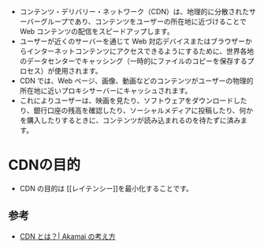 - コンテンツ・デリバリー・ネットワーク（CDN）は、地理的に分散されたサーバーグループであり、コンテンツをユーザーの所在地に近づけることで Web コンテンツの配信をスピードアップします。
- ユーザーが近くのサーバーを通じて Web 対応デバイスまたはブラウザーからインターネットコンテンツにアクセスできるようにするために、世界各地のデータセンターでキャッシング（一時的にファイルのコピーを保存するプロセス）が使用されます。
- CDN では、Web ページ、画像、動画などのコンテンツがユーザーの物理的所在地に近いプロキシサーバーにキャッシュされます。
- これによりユーザーは、映画を見たり、ソフトウェアをダウンロードしたり、銀行口座の残高を確認したり、ソーシャルメディアに投稿したり、何かを購入したりするときに、コンテンツが読み込まれるのを待たずに済みます。

# CDNの目的
- CDN の目的は [[レイテンシー]]を最小化することです。


## 参考
- [CDN とは？| Akamai の考え方](https://www.akamai.com/ja/our-thinking/cdn/what-is-a-cdn)